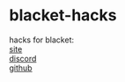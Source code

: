 # blacket-hacks
hacks for blacket:<br>
[site](https://blacket.org/)<br>
[discord](https://discord.gg/XrVMbR5tJd)<br>
[github](https://github.com/XOTlC/Blacket)
